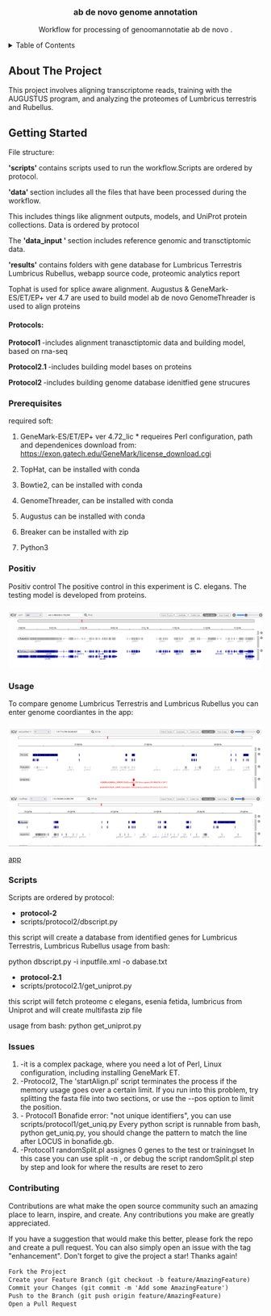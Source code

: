 
<!-- PROJECT LOGO -->


<h3 align="center">ab de novo genome annotation </h3>

  <p align="center">
    Workflow for processing of  genoomannotatie ab de novo .



<!-- TABLE OF CONTENTS -->
<details>
  <summary>Table of Contents</summary>
  <ol>
    <li>
      <a href="#about-the-project">About The Project</a>
      <ul>
        <li></li>
      </ul>
    </li>
    <li>
      <a href="#getting-started">Getting Started</a>
      <ul>
        <li><a href="#prerequisites">Prerequisites</a></li>
      </ul>
    </li>
    <li><a href="#usage">Usage</a></li>
    <li><a href="#Positiv">Positiv control</a></li>
    <li><a href="#contributing">Contributing</a></li>
    <li><a href="#Scripts">Scripts</a></li>
    <li><a href="#Issues">Issues</a></li>
  </ol>
</details>



<!-- ABOUT THE PROJECT -->
## About The Project

This project involves aligning transcriptome reads, training with the AUGUSTUS program, 
and analyzing the proteomes of Lumbricus terrestris and Rubellus.





<!-- GETTING STARTED -->
## Getting Started

File structure:

<p> <strong> 'scripts' </strong>contains scripts used to run the workflow.Scripts are ordered by protocol.</p>
<p> <strong> 'data'  </strong>section includes all the files that have been processed during the workflow.</p> 
<p> This includes things like alignment outputs, models, and UniProt protein collections.
Data is ordered by protocol </p>

<p>  The <strong> 'data_input ' </strong> section includes reference genomic and transctiptomic data.  </p>

<p> <strong> 'results'</strong> contains folders with gene database for Lumbricus Terrestris Lumbricus Rubellus,
 webapp source code, proteomic analytics report  </p> 
    
Tophat  is used for splice aware alignment.
Augustus &  GeneMark-ES/ET/EP+ ver 4.7 are used to build model ab de novo
GenomeThreader is used to align proteins 

<h4>  Protocols: </h4>
 
  <p> <strong>Protocol1 </strong>  -includes alignment tranasctiptomic data and building model, based on rna-seq </p>
  <p> <strong>Protocol2.1  </strong>-includes building model bases on proteins  </p>
 <p>  <strong>Protocol2 </strong> -includes building genome database idenitfied gene strucures </p>

  
  


### Prerequisites

required soft:

1. GeneMark-ES/ET/EP+ ver 4.72_lic *
requeires Perl configuration, path and dependenices
download from: https://exon.gatech.edu/GeneMark/license_download.cgi

2. TopHat, can be installed with conda

3. Bowtie2, can be installed with conda

4. GenomeThreader, can be installed with conda

5. Augustus can be installed with conda
6. Breaker can be installed with zip

7. Python3



### Positiv 
Positiv control
The positive control in this experiment is C. elegans. The testing model is developed from proteins.  
 
 


  <a href="https://wclumterr.netlify.app/">
    <img src="https://github.com/ProjecticumDataScience/lumbricus/blob/master/images/product-screenshot/pc.png">
  </a>

### Usage

To compare genome Lumbricus Terrestris and Lumbricus Rubellus you can enter genome coordiantes in the app:
 

  <a href="https://wclumterr.netlify.app/">
    <img src="https://github.com/ProjecticumDataScience/lumbricus/blob/master/images/product-screenshot/usage.png">
  </a>

<a href="https://genomewclumterr.netlify.app/"> app </a>

### Scripts

Scripts are ordered by protocol:

* <strong> protocol-2 </strong>
* scripts/protocol2/dbscript.py

this script will create a database from identified genes for Lumbricus Terrestris, Lumbricus Rubellus
usage from bash: 

python dbscript.py -i inputfile.xml -o dabase.txt
 
* <strong> protocol-2.1  </strong>
*  scripts/protocol2.1/get_uniprot.py

this script will  fetch proteome c elegans, esenia fetida, lumbricus from Uniprot and will create multifasta zip file  

usage from bash: 
python get_uniprot.py
 

### Issues

<ol>
  <li> -it is a complex package, where you need a lot of Perl, Linux configuration, including  installing GeneMark ET.</li>
  <li>  -Protocol2,  The 'startAlign.pl' script  terminates the process if the memory usage goes over a certain limit. 
 If you run into this problem, try splitting the fasta file into two sections,
 or use the --pos option to limit the position.</li>
  <li>- Protocol1 Bonafide error: "not unique identifiers", you can use scripts/protocol1/get_uniq.py
Every python script is runnable from bash, python get_uniq.py,
you should change the pattern to match the line after LOCUS in bonafide.gb.</li>

<li>-Protocol1 randomSplit.pl  assignes 0 genes to the test or trainingset
In this case you can use split -n ,
or debug  the script randomSplit.pl step by step and look for where the results are reset to zero </li> 
</ol>





### Contributing

Contributions are what make the open source community such an amazing place to learn, inspire, and create. Any contributions you make are greatly appreciated.

If you have a suggestion that would make this better, please fork the repo and create a pull request. You can also simply open an issue with the tag "enhancement". Don't forget to give the project a star! Thanks again!

    Fork the Project
    Create your Feature Branch (git checkout -b feature/AmazingFeature)
    Commit your Changes (git commit -m 'Add some AmazingFeature')
    Push to the Branch (git push origin feature/AmazingFeature)
    Open a Pull Request
